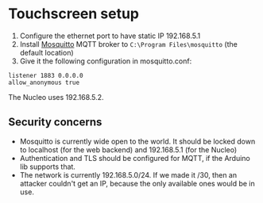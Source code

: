 # Touchscreen setup

1. Configure the ethernet port to have static IP 192.168.5.1
1. Install [Mosquitto](https://mosquitto.org/) MQTT broker to `C:\Program Files\mosquitto` (the default location)
1. Give it the following configuration in mosquitto.conf:

```
listener 1883 0.0.0.0
allow_anonymous true
```

The Nucleo uses 192.168.5.2.

## Security concerns

* Mosquitto is currently wide open to the world. It should be locked down to localhost (for the web backend) and 192.168.5.1 (for the Nucleo)
* Authentication and TLS should be configured for MQTT, if the Arduino lib supports that.
* The network is currently 192.168.5.0/24. If we made it /30, then an attacker couldn't get an IP, because the only available ones would be in use.
